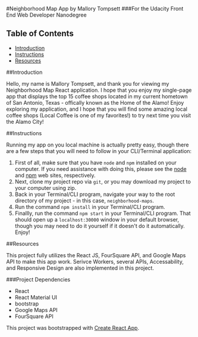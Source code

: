 #Neighborhood Map App by Mallory Tompsett
###For the Udacity Front End Web Developer Nanodegree


## Table of Contents

- [Introduction](*introduction)
- [Instructions](*instructions)
- [Resources](*resources)

##Introduction

Hello, my name is Mallory Tompsett, and thank you for viewing my Neighborhood Map React application. I hope that you enjoy my single-page app that displays the top 15 coffee shops located in my current hometown of San Antonio, Texas - offically known as the Home of the Alamo! Enjoy exploring my application, and I hope that you will find some amazing local coffee shops (Local Coffee is one of my favorites!) to try next time you visit the Alamo City!

##Instructions

Running my app on you local machine is actually pretty easy, though there are a few steps that you will need to follow in your CLI/Terminal application:
 1) First of all, make sure that you have `node` and `npm` installed on your computer. If you need assistance with doing this, please see the [node](https://nodejs.org/en/) and [npm](https://www.npmjs.com/) web sites, respectively.
 2) Next, clone my project repo via `git`, or you may download my project to your computer using zip.
 3) Back in your Terminal/CLI program, navigate your way to the root directory of my project - in this case, `neighborhood-maps`.
 4) Run the command `npm install` in your Terminal/CLI program.
 5) Finallly, run the command `npm start` in your Terminal/CLI program. That should open up a `localhost:30000` window in your default browser, though you may need to do it yourself if it doesn't do it automatically. Enjoy!

 ##Resources

 This project fully utilizes the React JS, FourSquare API, and Google Maps API to make this app work. Serivce Workers, several APIs, Accessability, and Responsive Design are also implemented in this project.

 ###Project Dependencies
* React
* React Material UI
* bootstrap
* Google Maps API
* FourSquare API

This project was bootstrapped with [Create React App](https://github.com/facebook/create-react-app).

